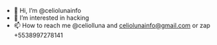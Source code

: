 - 👋 Hi, I’m @celiolunainfo
- 👀 I’m interested in hacking
- 📫 How to reach me @celiolluna and celiolunainfo@gmail.com or zap +5538997278141

<!---
celiolunainfo/celiolunainfo is a ✨ special ✨ repository because its `README.md` (this file) appears on your GitHub profile.
You can click the Preview link to take a look at your changes.
--->
